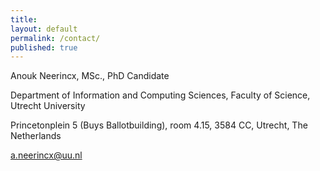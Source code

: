 ```yaml
---
title:
layout: default
permalink: /contact/
published: true
---
```


Anouk Neerincx, MSc., PhD Candidate

Department of Information and Computing Sciences, Faculty of Science, Utrecht University

Princetonplein 5 (Buys Ballotbuilding), room 4.15, 3584 CC, Utrecht, The Netherlands

a.neerincx@uu.nl 